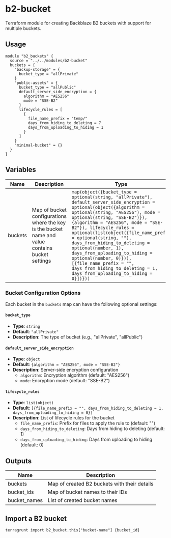 # b2-bucket

Terraform module for creating Backblaze B2 buckets with support for multiple buckets.

## Usage

```hcl
module "b2_buckets" {
  source = "../../modules/b2-bucket"
  buckets = {
    "backup-storage" = {
      bucket_type = "allPrivate"
    }
    "public-assets" = {
      bucket_type = "allPublic"
      default_server_side_encryption = {
        algorithm = "AES256"
        mode = "SSE-B2"
      }
      lifecycle_rules = [
        {
          file_name_prefix = "temp/"
          days_from_hiding_to_deleting = 7
          days_from_uploading_to_hiding = 1
        }
      ]
    }
    "minimal-bucket" = {}
  }
}
```

## Variables

| Name    | Description                                                                                      | Type                                                                                                                                                                                                                                                                                                                                                                                                                                                                                                                                 | Default | Required |
|---------|--------------------------------------------------------------------------------------------------|--------------------------------------------------------------------------------------------------------------------------------------------------------------------------------------------------------------------------------------------------------------------------------------------------------------------------------------------------------------------------------------------------------------------------------------------------------------------------------------------------------------------------------------|---------|:--------:|
| buckets | Map of bucket configurations where the key is the bucket name and value contains bucket settings | `map(object({bucket_type = optional(string, "allPrivate"), default_server_side_encryption = optional(object({algorithm = optional(string, "AES256"), mode = optional(string, "SSE-B2")}), {algorithm = "AES256", mode = "SSE-B2"}), lifecycle_rules = optional(list(object({file_name_prefix = optional(string, ""), days_from_hiding_to_deleting = optional(number, 1), days_from_uploading_to_hiding = optional(number, 0)})), [{file_name_prefix = "", days_from_hiding_to_deleting = 1, days_from_uploading_to_hiding = 0}])}))` | n/a     |   yes    |

### Bucket Configuration Options

Each bucket in the `buckets` map can have the following optional settings:

#### `bucket_type`

- **Type**: `string`
- **Default**: `"allPrivate"`
- **Description**: The type of bucket (e.g., "allPrivate", "allPublic")

#### `default_server_side_encryption`

- **Type**: `object`
- **Default**: `{algorithm = "AES256", mode = "SSE-B2"}`
- **Description**: Server-side encryption configuration
  - `algorithm`: Encryption algorithm (default: "AES256")
  - `mode`: Encryption mode (default: "SSE-B2")

#### `lifecycle_rules`

- **Type**: `list(object)`
- **Default**: `[{file_name_prefix = "", days_from_hiding_to_deleting = 1, days_from_uploading_to_hiding = 0}]`
- **Description**: List of lifecycle rules for the bucket
  - `file_name_prefix`: Prefix for files to apply the rule to (default: "")
  - `days_from_hiding_to_deleting`: Days from hiding to deleting (default: 1)
  - `days_from_uploading_to_hiding`: Days from uploading to hiding (default: 0)

## Outputs

| Name         | Description                                  |
|--------------|----------------------------------------------|
| buckets      | Map of created B2 buckets with their details |
| bucket_ids   | Map of bucket names to their IDs             |
| bucket_names | List of created bucket names                 |

## Import a B2 bucket

```shell
terragrunt import b2_bucket.this["bucket-name"] {bucket_id}
```
